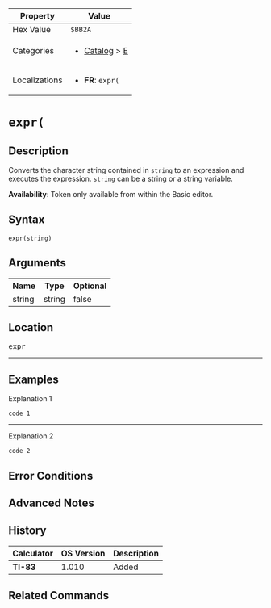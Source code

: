 | Property      | Value |
|---------------|-------|
| Hex Value     | `$BB2A`|
| Categories    | <ul><li>[Catalog](../categories/Catalog.md) > [E](../categories/Catalog.md#E)</li></ul> |
| Localizations | <ul><li><b>FR</b>: `expr(`</li></ul> |

# `expr(`

## Description
Converts the character string contained in `string` to an expression and executes the expression. `string` can be a string or a string variable.


<b>Availability</b>: Token only available from within the Basic editor.

## Syntax
`expr(string)`

## Arguments
<table>
<tr><th>Name</th><th>Type</th><th>Optional</th></tr>

<tr><td>string</td><td>string</td><td>false</td></tr>

</table>

## Location
<kbd>expr</kbd>
<hr>

## Examples

Explanation 1
```ti-basic
code 1
```
---
Explanation 2
```ti-basic
code 2
```

## Error Conditions


## Advanced Notes


## History
| Calculator | OS Version | Description |
|------------|------------|-------------|
| <b>TI-83</b> | 1.010 | Added

## Related Commands

    